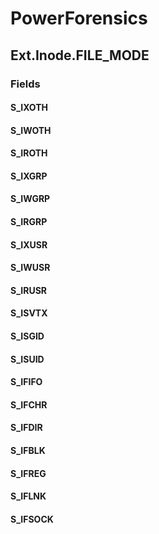 ﻿# PowerForensics


## Ext.Inode.FILE_MODE

### Fields

#### S_IXOTH

#### S_IWOTH

#### S_IROTH

#### S_IXGRP

#### S_IWGRP

#### S_IRGRP

#### S_IXUSR

#### S_IWUSR

#### S_IRUSR

#### S_ISVTX

#### S_ISGID

#### S_ISUID

#### S_IFIFO

#### S_IFCHR

#### S_IFDIR

#### S_IFBLK

#### S_IFREG

#### S_IFLNK

#### S_IFSOCK
